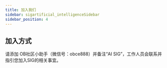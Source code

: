 ```yaml
---
title: 加入我们
sidebar: sigartificial_intelligenceSidebar
sidebar_position: 4
---
```


## 加入方式
请添加 OB社区小助手（微信号：obce888）并备注“AI SIG”，工作人员会联系并指引您加入SIG的相关事宜。
